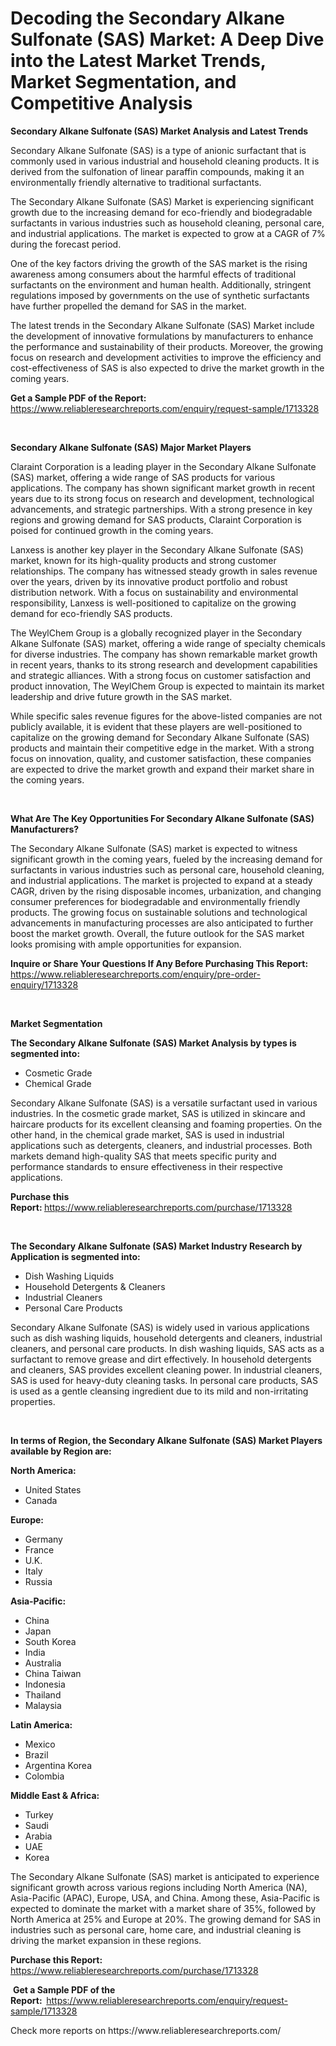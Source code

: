 <p><h1>Decoding the Secondary Alkane Sulfonate (SAS) Market: A Deep Dive into the Latest Market Trends, Market Segmentation, and Competitive Analysis</h1></p><p><strong>Secondary Alkane Sulfonate (SAS) Market Analysis and Latest Trends</strong></p>
<p><p>Secondary Alkane Sulfonate (SAS) is a type of anionic surfactant that is commonly used in various industrial and household cleaning products. It is derived from the sulfonation of linear paraffin compounds, making it an environmentally friendly alternative to traditional surfactants.</p><p>The Secondary Alkane Sulfonate (SAS) Market is experiencing significant growth due to the increasing demand for eco-friendly and biodegradable surfactants in various industries such as household cleaning, personal care, and industrial applications. The market is expected to grow at a CAGR of 7% during the forecast period.</p><p>One of the key factors driving the growth of the SAS market is the rising awareness among consumers about the harmful effects of traditional surfactants on the environment and human health. Additionally, stringent regulations imposed by governments on the use of synthetic surfactants have further propelled the demand for SAS in the market.</p><p>The latest trends in the Secondary Alkane Sulfonate (SAS) Market include the development of innovative formulations by manufacturers to enhance the performance and sustainability of their products. Moreover, the growing focus on research and development activities to improve the efficiency and cost-effectiveness of SAS is also expected to drive the market growth in the coming years.</p></p>
<p><strong>Get a Sample PDF of the Report:&nbsp;</strong> <a href="https://www.reliableresearchreports.com/enquiry/request-sample/1713328">https://www.reliableresearchreports.com/enquiry/request-sample/1713328</a></p>
<p>&nbsp;</p>
<p><strong>Secondary Alkane Sulfonate (SAS) Major Market Players</strong></p>
<p><p>Claraint Corporation is a leading player in the Secondary Alkane Sulfonate (SAS) market, offering a wide range of SAS products for various applications. The company has shown significant market growth in recent years due to its strong focus on research and development, technological advancements, and strategic partnerships. With a strong presence in key regions and growing demand for SAS products, Claraint Corporation is poised for continued growth in the coming years.</p><p>Lanxess is another key player in the Secondary Alkane Sulfonate (SAS) market, known for its high-quality products and strong customer relationships. The company has witnessed steady growth in sales revenue over the years, driven by its innovative product portfolio and robust distribution network. With a focus on sustainability and environmental responsibility, Lanxess is well-positioned to capitalize on the growing demand for eco-friendly SAS products.</p><p>The WeylChem Group is a globally recognized player in the Secondary Alkane Sulfonate (SAS) market, offering a wide range of specialty chemicals for diverse industries. The company has shown remarkable market growth in recent years, thanks to its strong research and development capabilities and strategic alliances. With a strong focus on customer satisfaction and product innovation, The WeylChem Group is expected to maintain its market leadership and drive future growth in the SAS market.</p><p>While specific sales revenue figures for the above-listed companies are not publicly available, it is evident that these players are well-positioned to capitalize on the growing demand for Secondary Alkane Sulfonate (SAS) products and maintain their competitive edge in the market. With a strong focus on innovation, quality, and customer satisfaction, these companies are expected to drive the market growth and expand their market share in the coming years.</p></p>
<p>&nbsp;</p>
<p><strong>What Are The Key Opportunities For Secondary Alkane Sulfonate (SAS) Manufacturers?</strong></p>
<p><p>The Secondary Alkane Sulfonate (SAS) market is expected to witness significant growth in the coming years, fueled by the increasing demand for surfactants in various industries such as personal care, household cleaning, and industrial applications. The market is projected to expand at a steady CAGR, driven by the rising disposable incomes, urbanization, and changing consumer preferences for biodegradable and environmentally friendly products. The growing focus on sustainable solutions and technological advancements in manufacturing processes are also anticipated to further boost the market growth. Overall, the future outlook for the SAS market looks promising with ample opportunities for expansion.</p></p>
<p><strong>Inquire or Share Your Questions If Any Before Purchasing This Report:</strong> <a href="https://www.reliableresearchreports.com/enquiry/pre-order-enquiry/1713328">https://www.reliableresearchreports.com/enquiry/pre-order-enquiry/1713328</a></p>
<p>&nbsp;</p>
<p><strong>Market Segmentation</strong></p>
<p><strong>The Secondary Alkane Sulfonate (SAS) Market Analysis by types is segmented into:</strong></p>
<p><ul><li>Cosmetic Grade</li><li>Chemical Grade</li></ul></p>
<p><p>Secondary Alkane Sulfonate (SAS) is a versatile surfactant used in various industries. In the cosmetic grade market, SAS is utilized in skincare and haircare products for its excellent cleansing and foaming properties. On the other hand, in the chemical grade market, SAS is used in industrial applications such as detergents, cleaners, and industrial processes. Both markets demand high-quality SAS that meets specific purity and performance standards to ensure effectiveness in their respective applications.</p></p>
<p><strong>Purchase this Report:&nbsp;</strong><a href="https://www.reliableresearchreports.com/purchase/1713328">https://www.reliableresearchreports.com/purchase/1713328</a></p>
<p>&nbsp;</p>
<p><strong>The Secondary Alkane Sulfonate (SAS) Market Industry Research by Application is segmented into:</strong></p>
<p><ul><li>Dish Washing Liquids</li><li>Household Detergents & Cleaners</li><li>Industrial Cleaners</li><li>Personal Care Products</li></ul></p>
<p><p>Secondary Alkane Sulfonate (SAS) is widely used in various applications such as dish washing liquids, household detergents and cleaners, industrial cleaners, and personal care products. In dish washing liquids, SAS acts as a surfactant to remove grease and dirt effectively. In household detergents and cleaners, SAS provides excellent cleaning power. In industrial cleaners, SAS is used for heavy-duty cleaning tasks. In personal care products, SAS is used as a gentle cleansing ingredient due to its mild and non-irritating properties.</p></p>
<p>&nbsp;</p>
<p><strong>In terms of Region, the Secondary Alkane Sulfonate (SAS) Market Players available by Region are:</strong></p>
<p>
    <p> <strong> North America: </strong>
        <ul>
            <li>United States</li>
            <li>Canada</li>
        </ul>
        </p> 
    <p> <strong> Europe: </strong>
        <ul>
            <li>Germany</li>
            <li>France</li>
            <li>U.K.</li>
            <li>Italy</li>
            <li>Russia</li>
        </ul>
        </p> 
    <p> <strong> Asia-Pacific: </strong>
        <ul>
            <li>China</li>
            <li>Japan</li>
            <li>South Korea</li>
            <li>India</li>
            <li>Australia</li>
            <li>China Taiwan</li>
            <li>Indonesia</li>
            <li>Thailand</li>
            <li>Malaysia</li>
        </ul>
        </p> 
    <p> <strong> Latin America: </strong>
        <ul>
            <li>Mexico</li>
            <li>Brazil</li>
            <li>Argentina Korea</li>
            <li>Colombia</li>
        </ul>
        </p> 
    <p> <strong> Middle East & Africa: </strong>
        <ul>
            <li>Turkey</li>
            <li>Saudi</li>
            <li>Arabia</li>
            <li>UAE</li>
            <li>Korea</li>
        </ul>
    </p>
    </p>
<p><p>The Secondary Alkane Sulfonate (SAS) market is anticipated to experience significant growth across various regions including North America (NA), Asia-Pacific (APAC), Europe, USA, and China. Among these, Asia-Pacific is expected to dominate the market with a market share of 35%, followed by North America at 25% and Europe at 20%. The growing demand for SAS in industries such as personal care, home care, and industrial cleaning is driving the market expansion in these regions.</p></p>
<p><strong>Purchase this Report: </strong><a href="https://www.reliableresearchreports.com/purchase/1713328">https://www.reliableresearchreports.com/purchase/1713328</a></p>
<p>&nbsp;<strong>Get a Sample PDF of the Report:&nbsp;&nbsp;</strong><a href="https://www.reliableresearchreports.com/enquiry/request-sample/1713328">https://www.reliableresearchreports.com/enquiry/request-sample/1713328</a></p>
<p><strong></strong></p>
<p>Check more reports on https://www.reliableresearchreports.com/</p>